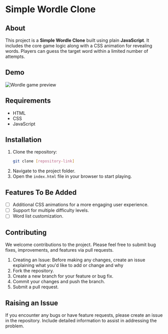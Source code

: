 # Simple Wordle Clone

## About
This project is a **Simple Wordle Clone** built using plain **JavaScript**. It includes the core game logic along with a CSS animation for revealing words. Players can guess the target word within a limited number of attempts.

## Demo
![Wordle game preview](https://miro.medium.com/max/796/0*RetBLVKkb5LQOMSj.gif)

## Requirements
- HTML
- CSS
- JavaScript

## Installation
1. Clone the repository:
   ```bash
   git clone [repository-link]
   ```
2. Navigate to the project folder.
3. Open the `index.html` file in your browser to start playing.

## Features To Be Added
- [ ] Additional CSS animations for a more engaging user experience.
- [ ] Support for multiple difficulty levels.
- [ ] Word list customization.

## Contributing
We welcome contributions to the project. Please feel free to submit bug fixes, improvements, and features via pull requests.

   1. Creating an Issue: Before making any changes, create an issue explaining what you'd like to add or change and why
   2. Fork the repository.
   3. Create a new branch for your feature or bug fix.
   4. Commit your changes and push the branch.
   5. Submit a pull request.

## Raising an Issue
If you encounter any bugs or have feature requests, please create an issue in the repository. Include detailed information to assist in addressing the problem.
